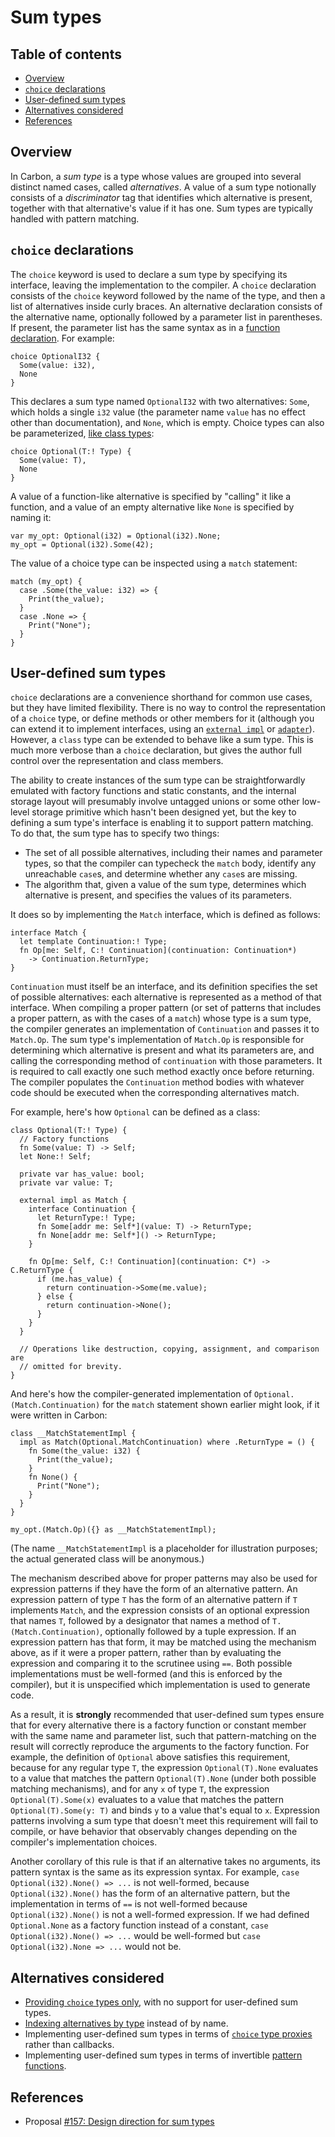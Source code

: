# Sum types

<!--
Part of the Carbon Language project, under the Apache License v2.0 with LLVM
Exceptions. See /LICENSE for license information.
SPDX-License-Identifier: Apache-2.0 WITH LLVM-exception
-->

<!-- toc -->

## Table of contents

-   [Overview](#overview)
-   [`choice` declarations](#choice-declarations)
-   [User-defined sum types](#user-defined-sum-types)
-   [Alternatives considered](#alternatives-considered)
-   [References](#references)

<!-- tocstop -->

## Overview

In Carbon, a _sum type_ is a type whose values are grouped into several distinct
named cases, called _alternatives_. A value of a sum type notionally consists of
a _discriminator_ tag that identifies which alternative is present, together
with that alternative's value if it has one. Sum types are typically handled
with pattern matching.

## `choice` declarations

The `choice` keyword is used to declare a sum type by specifying its interface,
leaving the implementation to the compiler. A `choice` declaration consists of
the `choice` keyword followed by the name of the type, and then a list of
alternatives inside curly braces. An alternative declaration consists of the
alternative name, optionally followed by a parameter list in parentheses. If
present, the parameter list has the same syntax as in a
[function declaration](README.md#functions). For example:

```carbon
choice OptionalI32 {
  Some(value: i32),
  None
}
```

This declares a sum type named `OptionalI32` with two alternatives: `Some`,
which holds a single `i32` value (the parameter name `value` has no effect other
than documentation), and `None`, which is empty. Choice types can also be
parameterized, [like class types](generics/details.md#parameterized-types):

```carbon
choice Optional(T:! Type) {
  Some(value: T),
  None
}
```

A value of a function-like alternative is specified by "calling" it like a
function, and a value of an empty alternative like `None` is specified by naming
it:

```carbon
var my_opt: Optional(i32) = Optional(i32).None;
my_opt = Optional(i32).Some(42);
```

The value of a choice type can be inspected using a `match` statement:

```carbon
match (my_opt) {
  case .Some(the_value: i32) => {
    Print(the_value);
  }
  case .None => {
    Print("None");
  }
}
```

## User-defined sum types

`choice` declarations are a convenience shorthand for common use cases, but they
have limited flexibility. There is no way to control the representation of a
`choice` type, or define methods or other members for it (although you can
extend it to implement interfaces, using an
[`external impl`](generics/overview.md#implementing-interfaces) or
[`adapter`](generics/overview.md#adapting-types)). However, a `class` type can
be extended to behave like a sum type. This is much more verbose than a `choice`
declaration, but gives the author full control over the representation and class
members.

The ability to create instances of the sum type can be straightforwardly
emulated with factory functions and static constants, and the internal storage
layout will presumably involve untagged unions or some other low-level storage
primitive which hasn't been designed yet, but the key to defining a sum type's
interface is enabling it to support pattern matching. To do that, the sum type
has to specify two things:

-   The set of all possible alternatives, including their names and parameter
    types, so that the compiler can typecheck the `match` body, identify any
    unreachable `case`s, and determine whether any `case`s are missing.
-   The algorithm that, given a value of the sum type, determines which
    alternative is present, and specifies the values of its parameters.

It does so by implementing the `Match` interface, which is defined as follows:

```carbon
interface Match {
  let template Continuation:! Type;
  fn Op[me: Self, C:! Continuation](continuation: Continuation*)
    -> Continuation.ReturnType;
}
```

`Continuation` must itself be an interface, and its definition specifies the set
of possible alternatives: each alternative is represented as a method of that
interface. When compiling a proper pattern (or set of patterns that includes a
proper pattern, as with the cases of a `match`) whose type is a sum type, the
compiler generates an implementation of `Continuation` and passes it to
`Match.Op`. The sum type's implementation of `Match.Op` is responsible for
determining which alternative is present and what its parameters are, and
calling the corresponding method of `continuation` with those parameters. It is
required to call exactly one such method exactly once before returning. The
compiler populates the `Continuation` method bodies with whatever code should be
executed when the corresponding alternatives match.

For example, here's how `Optional` can be defined as a class:

```carbon
class Optional(T:! Type) {
  // Factory functions
  fn Some(value: T) -> Self;
  let None:! Self;

  private var has_value: bool;
  private var value: T;

  external impl as Match {
    interface Continuation {
      let ReturnType:! Type;
      fn Some[addr me: Self*](value: T) -> ReturnType;
      fn None[addr me: Self*]() -> ReturnType;
    }

    fn Op[me: Self, C:! Continuation](continuation: C*) -> C.ReturnType {
      if (me.has_value) {
        return continuation->Some(me.value);
      } else {
        return continuation->None();
      }
    }
  }

  // Operations like destruction, copying, assignment, and comparison are
  // omitted for brevity.
}
```

And here's how the compiler-generated implementation of
`Optional.(Match.Continuation)` for the `match` statement shown earlier might
look, if it were written in Carbon:

```carbon
class __MatchStatementImpl {
  impl as Match(Optional.MatchContinuation) where .ReturnType = () {
    fn Some(the_value: i32) {
      Print(the_value);
    }
    fn None() {
      Print("None");
    }
  }
}

my_opt.(Match.Op)({} as __MatchStatementImpl);
```

(The name `__MatchStatementImpl` is a placeholder for illustration purposes; the
actual generated class will be anonymous.)

The mechanism described above for proper patterns may also be used for
expression patterns if they have the form of an alternative pattern. An
expression pattern of type `T` has the form of an alternative pattern if `T`
implements `Match`, and the expression consists of an optional expression that
names `T`, followed by a designator that names a method of
`T.(Match.Continuation)`, optionally followed by a tuple expression. If an
expression pattern has that form, it may be matched using the mechanism above,
as if it were a proper pattern, rather than by evaluating the expression and
comparing it to the scrutinee using `==`. Both possible implementations must be
well-formed (and this is enforced by the compiler), but it is unspecified which
implementation is used to generate code.

As a result, it is **strongly** recommended that user-defined sum types ensure
that for every alternative there is a factory function or constant member with
the same name and parameter list, such that pattern-matching on the result will
correctly reproduce the arguments to the factory function. For example, the
definition of `Optional` above satisfies this requirement, because for any
regular type `T`, the expression `Optional(T).None` evaluates to a value that
matches the pattern `Optional(T).None` (under both possible matching
mechanisms), and for any `x` of type `T`, the expression `Optional(T).Some(x)`
evaluates to a value that matches the pattern `Optional(T).Some(y: T)` and binds
`y` to a value that's equal to `x`. Expression patterns involving a sum type
that doesn't meet this requirement will fail to compile, or have behavior that
observably changes depending on the compiler's implementation choices.

Another corollary of this rule is that if an alternative takes no arguments, its
pattern syntax is the same as its expression syntax. For example,
`case Optional(i32).None() => ...` is not well-formed, because
`Optional(i32).None()` has the form of an alternative pattern, but the
implementation in terms of `==` is not well-formed because
`Optional(i32).None()` is not a well-formed expression. If we had defined
`Optional.None` as a factory function instead of a constant,
`case Optional(i32).None() => ...` would be well-formed but
`case Optional(i32).None => ...` would not be.

## Alternatives considered

-   [Providing `choice` types only](/proposals/p0157.md#choice-types-only), with
    no support for user-defined sum types.
-   [Indexing alternatives by type](/proposals/p0157.md#indexing-by-type)
    instead of by name.
-   Implementing user-defined sum types in terms of
    [`choice` type proxies](/proposals/p0157.md#pattern-matching-proxies) rather
    than callbacks.
-   Implementing user-defined sum types in terms of invertible
    [pattern functions](/proposals/p0157.md#pattern-functions).

## References

-   Proposal
    [#157: Design direction for sum types](https://github.com/carbon-language/carbon-lang/pull/157)
